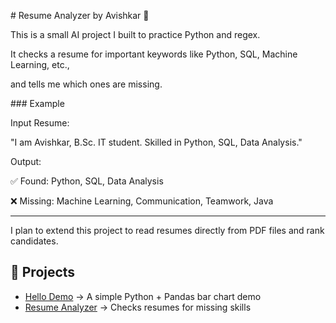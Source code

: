\# Resume Analyzer by Avishkar 🚀



This is a small AI project I built to practice Python and regex.  

It checks a resume for important keywords like Python, SQL, Machine Learning, etc.,  

and tells me which ones are missing.



\### Example

Input Resume:

"I am Avishkar, B.Sc. IT student. Skilled in Python, SQL, Data Analysis."



Output:

✅ Found: Python, SQL, Data Analysis  

❌ Missing: Machine Learning, Communication, Teamwork, Java



---



I plan to extend this project to read resumes directly from PDF files and rank candidates.

## 🚀 Projects

- [Hello Demo](projects/hello_demo) → A simple Python + Pandas bar chart demo  
- [Resume Analyzer](projects/resume_analyzer) → Checks resumes for missing skills




